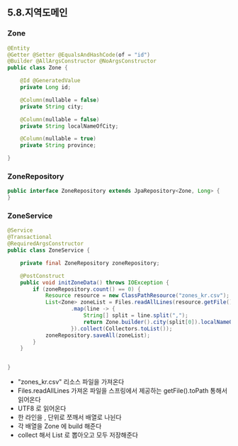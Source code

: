 ## 5.8.지역도메인

### Zone
```java
@Entity
@Getter @Setter @EqualsAndHashCode(of = "id")
@Builder @AllArgsConstructor @NoArgsConstructor
public class Zone {

    @Id @GeneratedValue
    private Long id;

    @Column(nullable = false)
    private String city;

    @Column(nullable = false)
    private String localNameOfCity;

    @Column(nullable = true)
    private String province;

}

```

### ZoneRepository
```java
public interface ZoneRepository extends JpaRepository<Zone, Long> {
}

```

### ZoneService
```java
@Service
@Transactional
@RequiredArgsConstructor
public class ZoneService {

    private final ZoneRepository zoneRepository;

    @PostConstruct
    public void initZoneData() throws IOException {
        if (zoneRepository.count() == 0) {
            Resource resource = new ClassPathResource("zones_kr.csv");
            List<Zone> zoneList = Files.readAllLines(resource.getFile().toPath(), StandardCharsets.UTF_8).stream()
                    .map(line -> {
                        String[] split = line.split(",");
                        return Zone.builder().city(split[0]).localNameOfCity(split[1]).province(split[2]).build();
                    }).collect(Collectors.toList());
            zoneRepository.saveAll(zoneList);
        }
    }


}
```

* "zones_kr.csv" 리소스 파일을 가져온다
* Files.readAllLines 가져온 파일을 스프링에서 제공하는 getFile().toPath 통해서 읽어온다
* UTF8 로 읽어온다
* 한 라인을 , 단위로 쪼깨서 배열로 나뉜다
* 각 배열을 Zone 에 build 해준다
* collect 해서 List 로 뽑아오고 모두 저장해준다